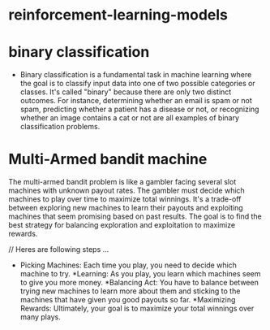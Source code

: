 # reinforcement-learning-models

# binary classification

* Binary classification is a fundamental task in machine learning where the goal is to classify input data into one of two possible categories or classes. It's called "binary" because there are only two distinct outcomes. For instance, determining whether an email is spam or not spam, predicting whether a patient has a disease or not, or recognizing whether an image contains a cat or not are all examples of binary classification problems.

# Multi-Armed bandit machine

The multi-armed bandit problem is like a gambler facing several slot machines with unknown payout rates. The gambler must decide which machines to play over time to maximize total winnings. It's a trade-off between exploring new machines to learn their payouts and exploiting machines that seem promising based on past results. The goal is to find the best strategy for balancing exploration and exploitation to maximize rewards.

// Heres are following steps ...

* Picking Machines: Each time you play, you need to decide which machine to try.
*Learning: As you play, you learn which machines seem to give you more money.
*Balancing Act: You have to balance between trying new machines to learn more about them and sticking to the machines that have given you good payouts so far.
*Maximizing Rewards: Ultimately, your goal is to maximize your total winnings over many plays.
